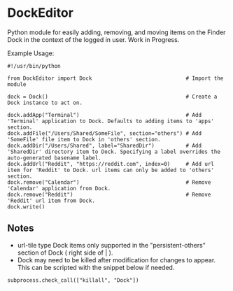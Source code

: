 # DockEditor
Python module for easily adding, removing, and moving items on the Finder Dock in the context of the logged in user.
Work in Progress.

Example Usage:
```
#!/usr/bin/python

from DockEditor import Dock                              # Import the module

dock = Dock()                                            # Create a Dock instance to act on.

dock.addApp("Terminal")                                  # Add 'Terminal' application to Dock. Defaults to adding items to 'apps' section.
dock.addFile("/Users/Shared/SomeFile", section="others") # Add 'SomeFile' file item to Dock in 'others' section.
dock.addDir("/Users/Shared", label="SharedDir")          # Add 'SharedDir' directory item to Dock. Specifying a label overrides the auto-generated basename label.
dock.addUrl("Reddit", "https://reddit.com", index=0)     # Add url item for 'Reddit' to Dock. url items can only be added to 'others' section.
dock.remove("Calendar")                                  # Remove 'Calendar' application from Dock.
dock.remove("Reddit")                                    # Remove 'Reddit' url item from Dock.
dock.write()

```

## Notes

- url-tile type Dock items only supported in the "persistent-others" section of Dock ( right side of | ).
- Dock may need to be killed after modification for changes to appear. This can be scripted with the snippet below if needed.
```
subprocess.check_call(["killall", "Dock"])
```